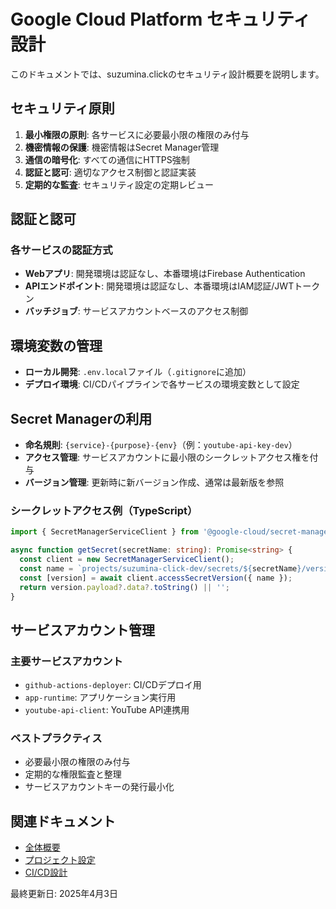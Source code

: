 # Google Cloud Platform セキュリティ設計

このドキュメントでは、suzumina.clickのセキュリティ設計概要を説明します。

## セキュリティ原則

1. **最小権限の原則**: 各サービスに必要最小限の権限のみ付与
2. **機密情報の保護**: 機密情報はSecret Manager管理
3. **通信の暗号化**: すべての通信にHTTPS強制
4. **認証と認可**: 適切なアクセス制御と認証実装
5. **定期的な監査**: セキュリティ設定の定期レビュー

## 認証と認可

### 各サービスの認証方式

- **Webアプリ**: 開発環境は認証なし、本番環境はFirebase Authentication
- **APIエンドポイント**: 開発環境は認証なし、本番環境はIAM認証/JWTトークン
- **バッチジョブ**: サービスアカウントベースのアクセス制御

## 環境変数の管理

- **ローカル開発**: `.env.local`ファイル（`.gitignore`に追加）
- **デプロイ環境**: CI/CDパイプラインで各サービスの環境変数として設定

## Secret Managerの利用

- **命名規則**: `{service}-{purpose}-{env}`（例：`youtube-api-key-dev`）
- **アクセス管理**: サービスアカウントに最小限のシークレットアクセス権を付与
- **バージョン管理**: 更新時に新バージョン作成、通常は最新版を参照

### シークレットアクセス例（TypeScript）

```typescript
import { SecretManagerServiceClient } from '@google-cloud/secret-manager';

async function getSecret(secretName: string): Promise<string> {
  const client = new SecretManagerServiceClient();
  const name = `projects/suzumina-click-dev/secrets/${secretName}/versions/latest`;
  const [version] = await client.accessSecretVersion({ name });
  return version.payload?.data?.toString() || '';
}
```

## サービスアカウント管理

### 主要サービスアカウント

- `github-actions-deployer`: CI/CDデプロイ用
- `app-runtime`: アプリケーション実行用
- `youtube-api-client`: YouTube API連携用

### ベストプラクティス

- 必要最小限の権限のみ付与
- 定期的な権限監査と整理
- サービスアカウントキーの発行最小化

## 関連ドキュメント

- [全体概要](GCP_OVERVIEW.md)
- [プロジェクト設定](GCP_PROJECT_SETUP.md)
- [CI/CD設計](GCP_CICD.md)

最終更新日: 2025年4月3日

